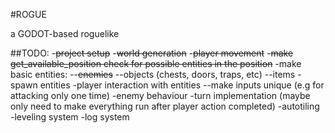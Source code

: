 #ROGUE 

a GODOT-based roguelike

##TODO:
  -~~project setup~~
  -~~world generation~~
  -~~player movement~~
  -~~make get_available_position check for possible entities in the position~~
  -make basic entities:
    --~~enemies~~
    --objects (chests, doors, traps, etc)
    --items
  -spawn entities
  -player interaction with entities
    --make inputs unique (e.g for attacking only one time)
  -enemy behaviour
  -turn implementation (maybe only need to make everything run after player action completed)
  -autotiling
  -leveling system
  -log system

